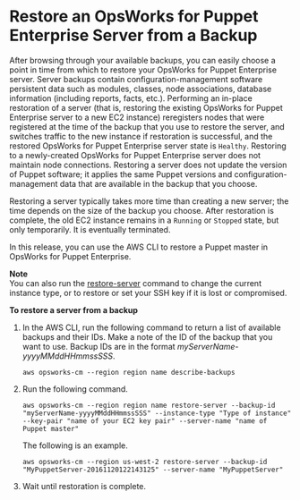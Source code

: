 # Restore an OpsWorks for Puppet Enterprise Server from a Backup<a name="opspup-restore"></a>

After browsing through your available backups, you can easily choose a point in time from which to restore your OpsWorks for Puppet Enterprise server\. Server backups contain configuration\-management software persistent data such as modules, classes, node associations, database information \(including reports, facts, etc\.\)\. Performing an in\-place restoration of a server \(that is, restoring the existing OpsWorks for Puppet Enterprise server to a new EC2 instance\) reregisters nodes that were registered at the time of the backup that you use to restore the server, and switches traffic to the new instance if restoration is successful, and the restored OpsWorks for Puppet Enterprise server state is `Healthy`\. Restoring to a newly\-created OpsWorks for Puppet Enterprise server does not maintain node connections\. Restoring a server does not update the version of Puppet software; it applies the same Puppet versions and configuration\-management data that are available in the backup that you choose\.

Restoring a server typically takes more time than creating a new server; the time depends on the size of the backup you choose\. After restoration is complete, the old EC2 instance remains in a `Running` or `Stopped` state, but only temporarily\. It is eventually terminated\.

In this release, you can use the AWS CLI to restore a Puppet master in OpsWorks for Puppet Enterprise\.

**Note**  
You can also run the [restore\-server](http://docs.aws.amazon.com/opsworks-cm/latest/APIReference/API_RestoreServer.html) command to change the current instance type, or to restore or set your SSH key if it is lost or compromised\.

**To restore a server from a backup**

1. In the AWS CLI, run the following command to return a list of available backups and their IDs\. Make a note of the ID of the backup that you want to use\. Backup IDs are in the format *myServerName\-yyyyMMddHHmmssSSS*\.

   ```
   aws opsworks-cm --region region name describe-backups
   ```

1. Run the following command\.

   ```
   aws opsworks-cm --region region name restore-server --backup-id "myServerName-yyyyMMddHHmmssSSS" --instance-type "Type of instance" --key-pair "name of your EC2 key pair" --server-name "name of Puppet master"
   ```

   The following is an example\.

   ```
   aws opsworks-cm --region us-west-2 restore-server --backup-id "MyPuppetServer-20161120122143125" --server-name "MyPuppetServer"
   ```

1. Wait until restoration is complete\.